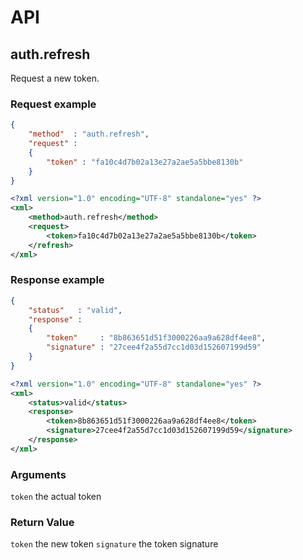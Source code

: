 # API

## auth.refresh

Request a new token.

### Request example

```json
{
	"method"  : "auth.refresh",
	"request" :
	{
		"token" : "fa10c4d7b02a13e27a2ae5a5bbe8130b"
	}
}
```

```xml
<?xml version="1.0" encoding="UTF-8" standalone="yes" ?>
<xml>
	<method>auth.refresh</method>
	<request>
		<token>fa10c4d7b02a13e27a2ae5a5bbe8130b</token>
	</refresh>
</xml>
```

### Response example

```json
{
	"status"   : "valid",
	"response" : 
	{
		"token"     : "8b863651d51f3000226aa9a628df4ee8",
		"signature" : "27cee4f2a55d7cc1d03d152607199d59"
    }
}
```

```xml
<?xml version="1.0" encoding="UTF-8" standalone="yes" ?>
<xml>
	<status>valid</status>
	<response>
		<token>8b863651d51f3000226aa9a628df4ee8</token>
		<signature>27cee4f2a55d7cc1d03d152607199d59</signature>
	</response>
</xml>
```

### Arguments

`token` the actual token

### Return Value

`token` the new token
`signature` the token signature
